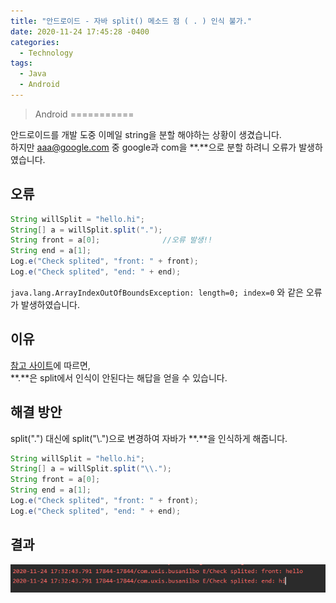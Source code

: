 ```yaml
---
title: "안드로이드 - 자바 split() 메소드 점 ( . ) 인식 불가."
date: 2020-11-24 17:45:28 -0400
categories: 
  - Technology
tags:
  - Java
  - Android
---
```


> Android
===========

안드로이드를 개발 도중 이메일 string을 분할 해야하는 상황이 생겼습니다.  
하지만 aaa@google.com 중 google과 com을 **.**으로 분할 하려니 오류가 발생하였습니다.  

## 오류

``` java
String willSplit = "hello.hi";
String[] a = willSplit.split(".");
String front = a[0];              //오류 발생!!
String end = a[1];
Log.e("Check splited", "front: " + front);
Log.e("Check splited", "end: " + end);
```

`java.lang.ArrayIndexOutOfBoundsException: length=0; index=0` 와 같은 오류가 발생하였습니다.

## 이유 

[참고 사이트](https://stackoverflow.com/questions/7935858/the-split-method-in-java-does-not-work-on-a-dot)에 따르면,  
**.**은 split에서 인식이 안된다는 해답을 얻을 수 있습니다.

## 해결 방안 

split(".") 대신에 split("\\\.")으로 변경하여 자바가 **.**을 인식하게 해줍니다.

``` java
String willSplit = "hello.hi";
String[] a = willSplit.split("\\.");
String front = a[0];             
String end = a[1];
Log.e("Check splited", "front: " + front);
Log.e("Check splited", "end: " + end);

```

## 결과 

<img src="/images/Android/android_split.PNG">